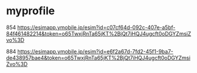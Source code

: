 # myprofile
854
https://esimapp.ymobile.jp/esim?id=c07cf64d-092c-407e-a5bf-84f461482214&token=o65TwxjRnTa65jKT%2BjQt7iHQJ4ugcft0oDGYZmsiZvo%3D

884
https://esimapp.ymobile.jp/esim?id=e6f2a67d-7fd2-45f1-9ba7-de438957bae4&token=o65TwxjRnTa65jKT%2BjQt7iHQJ4ugcft0oDGYZmsiZvo%3D
